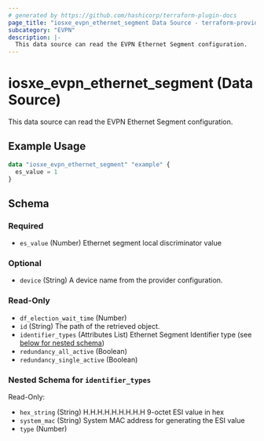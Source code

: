 ```yaml
---
# generated by https://github.com/hashicorp/terraform-plugin-docs
page_title: "iosxe_evpn_ethernet_segment Data Source - terraform-provider-iosxe"
subcategory: "EVPN"
description: |-
  This data source can read the EVPN Ethernet Segment configuration.
---
```


# iosxe_evpn_ethernet_segment (Data Source)

This data source can read the EVPN Ethernet Segment configuration.

## Example Usage

```terraform
data "iosxe_evpn_ethernet_segment" "example" {
  es_value = 1
}
```

<!-- schema generated by tfplugindocs -->
## Schema

### Required

- `es_value` (Number) Ethernet segment local discriminator value

### Optional

- `device` (String) A device name from the provider configuration.

### Read-Only

- `df_election_wait_time` (Number)
- `id` (String) The path of the retrieved object.
- `identifier_types` (Attributes List) Ethernet Segment Identifier type (see [below for nested schema](#nestedatt--identifier_types))
- `redundancy_all_active` (Boolean)
- `redundancy_single_active` (Boolean)

<a id="nestedatt--identifier_types"></a>
### Nested Schema for `identifier_types`

Read-Only:

- `hex_string` (String) H.H.H.H.H.H.H.H.H 	9-octet ESI value in hex
- `system_mac` (String) System MAC address for generating the ESI value
- `type` (Number)
